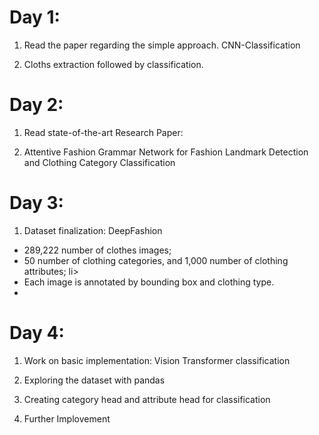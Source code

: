 <h1>Day 1:</h1>

1. Read the paper regarding the simple approach. CNN-Classification

2. Cloths extraction followed by classification.

<h1>Day 2:</h1>

1. Read state-of-the-art Research Paper:

2. Attentive Fashion Grammar Network for
  Fashion Landmark Detection and Clothing Category Classification

<h1>Day 3:</h1>

1. Dataset finalization: DeepFashion 

<ul>
    <li>289,222 number of clothes images;</li>

   <li>
    50 number of clothing categories, and 1,000 number of clothing attributes; 
   </ll>li>

   <li>Each image is annotated by bounding box and clothing type.<li>
</ul>

<h1>Day 4:</h1>

1. Work on basic implementation: Vision Transformer classification

2. Exploring the dataset with pandas

3. Creating category head and attribute head for classification

4. Further Implovement 